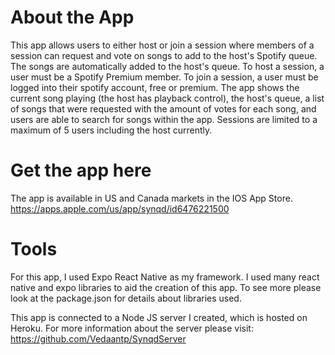 # About the App
This app allows users to either host or join a session where members of a session can request and vote on
songs to add to the host's Spotify queue. The songs are automatically added to the host's queue. To host a session, 
a user must be a Spotify Premium member. To join a session, a user must be logged into their spotify account, free or 
premium. The app shows the current song playing (the host has playback control), the host's queue, a list of songs that were
requested with the amount of votes for each song, and users are able to search for songs within the app. Sessions are limited
to a maximum of 5 users including the host currently.

# Get the app here
The app is available in US and Canada markets in the IOS App Store.
https://apps.apple.com/us/app/synqd/id6476221500

# Tools
For this app, I used Expo React Native as my framework. I used many react native and expo libraries to aid
the creation of this app. To see more please look at the package.json for details about libraries used. 

This app is connected to a Node JS server I created, which is hosted on Heroku. For more information about the server please visit:
https://github.com/Vedaantp/SynqdServer
